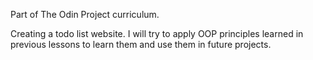 Part of The Odin Project curriculum.

Creating a todo list website. I will try to apply OOP principles learned in previous lessons
to learn them and use them in future projects.